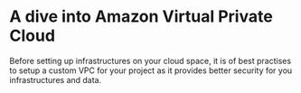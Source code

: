 # A dive into Amazon Virtual Private Cloud
   Before setting up infrastructures on your cloud space, it is of best practises to 
   setup a custom VPC for your project as it provides better security for you infrastructures
   and data.

   
